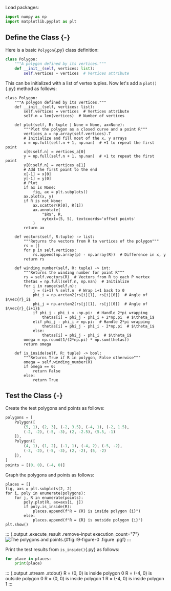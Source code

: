 Load packages:

``` python
import numpy as np
import matplotlib.pyplot as plt
```

## Define the Class {-}

Here is a basic `Polygon`{.py} class definition:

``` python
class Polygon:
    """A polygon defined by its vertices."""
    def __init__(self, vertices: list):
        self.vertices = vertices  # Vertices attribute
```

This can be initialized with a list of vertex tuples.
Now let's add a `plot()`{.py} method as follows:

``` {.python .nosamepage}
class Polygon:
    """A polygon defined by its vertices."""
    def __init__(self, vertices: list):
        self.vertices = vertices  # Vertices attribute
        self.n = len(vertices)  # Number of vertices
    
    def plot(self, R: tuple | None = None, ax=None):
        """Plot the polygon as a closed curve and a point R"""
        vertices_a = np.array(self.vertices).T
        # Initialize and fill most of the x, y arrays
        x = np.full(self.n + 1, np.nan)  # +1 to repeat the first point
        x[0:self.n] = vertices_a[0]
        y = np.full(self.n + 1, np.nan)  # +1 to repeat the first point
        y[0:self.n] = vertices_a[1]
        # Add the first point to the end
        x[-1] = x[0]
        y[-1] = y[0]
        # Plot
        if ax is None:
            fig, ax = plt.subplots()
        ax.plot(x, y)
        if R is not None:
            ax.scatter(R[0], R[1])
            ax.annotate(
                "$R$", R, 
                xytext=(5, 5), textcoords='offset points'
            )
        return ax
        
    def vectors(self, R:tuple) -> list:
        """Returns the vectors from R to vertices of the polygon"""
        rs = []
        for p in self.vertices:
            rs.append(np.array(p) - np.array(R))  # Difference in x, y
        return rs
    
    def winding_number(self, R: tuple) -> int:
        """Returns the winding number for point R"""
        rs = self.vectors(R)  # Vectors from R to each P vertex
        thetas = np.full(self.n, np.nan)  # Initialize
        for i in range(self.n):
            j = (i+1) % self.n  # Wrap i+1 back to 0
            phi_i = np.arctan2(rs[i][1], rs[i][0])  # Angle of $\vec{r}_i$
            phi_j = np.arctan2(rs[j][1], rs[j][0])  # Angle of $\vec{r}_{i+1}$
            if phi_j - phi_i < -np.pi:  # Handle 2*pi wrapping
                thetas[i] = phi_j - phi_i + 2*np.pi  # $\theta_i$
            elif phi_j - phi_i > np.pi:  # Handle 2*pi wrapping
                thetas[i] = phi_j - phi_i - 2*np.pi  # $\theta_i$
            else:
                thetas[i] = phi_j - phi_i  # $\theta_i$
        omega = np.round(1/(2*np.pi) * np.sum(thetas))
        return omega
    
    def is_inside(self, R: tuple) -> bool:
        """Returns True if R in polygon, False otherwise"""
        omega = self.winding_number(R)
        if omega == 0:
            return False
        else:
            return True
```

## Test the Class {-}

Create the test polygons and points as follows:

``` python
polygons = [
    Polygon([
        (5, 1), (2, 3), (-2, 3.5), (-4, 1), (-2, 1.5), 
        (-2, -2), (-5, -3), (2, -2.5), (5.5, -1)
    ]),
    Polygon([
        (4, 1), (1, 2), (-1, 1), (-4, 2), (-5, -2), 
        (-3, -2), (-5, -3), (2, -2), (5, -2)
    ]),
]
points = [(0, 0), (-4, 0)]
```

Graph the polygons and points as follows:

``` {.python .remove-output}
places = []
fig, axs = plt.subplots(2, 2)
for i, poly in enumerate(polygons):
    for j, R in enumerate(points):
        poly.plot(R, ax=axs[i, j])
        if poly.is_inside(R):
            places.append(f"R = {R} is inside polygon {i}")
        else:
            places.append(f"R = {R} is outside polygon {i}")
plt.show()
```

::: {.output .execute_result .remove-input execution_count="7"}
![The polygons and points.](source/r9/figure-0.pgf){#fig:r9-figure-0 .figure .pgf}
:::

Print the test results from `is_inside()`{.py} as follows:

``` python
for place in places:
    print(place)
```

::: {.output .stream .stdout}
    R = (0, 0) is inside polygon 0
    R = (-4, 0) is outside polygon 0
    R = (0, 0) is inside polygon 1
    R = (-4, 0) is inside polygon 1
:::
